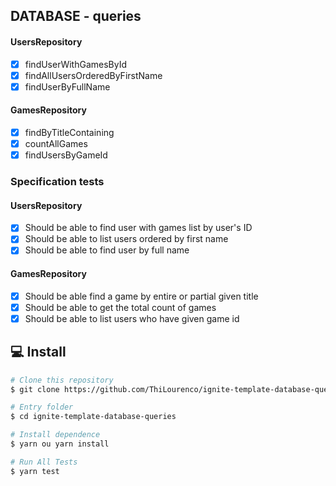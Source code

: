 ## DATABASE - queries

#### UsersRepository
- [x] findUserWithGamesById
- [x] findAllUsersOrderedByFirstName
- [x] findUserByFullName

#### GamesRepository
- [x] findByTitleContaining
- [x] countAllGames
- [x] findUsersByGameId

### Specification tests

#### UsersRepository
- [x] Should be able to find user with games list by user's ID
- [x] Should be able to list users ordered by first name
- [x] Should be able to find user by full name

#### GamesRepository
- [x] Should be able find a game by entire or partial given title
- [x] Should be able to get the total count of games
- [x] Should be able to list users who have given game id

## :computer: Install ##

```bash
# Clone this repository
$ git clone https://github.com/ThiLourenco/ignite-template-database-queries

# Entry folder 
$ cd ignite-template-database-queries

# Install dependence
$ yarn ou yarn install

# Run All Tests
$ yarn test

```